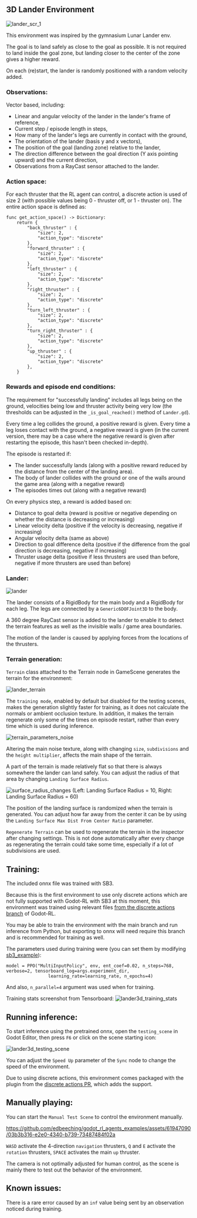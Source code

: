 ## 3D Lander Environment

![lander_scr_1](https://github.com/edbeeching/godot_rl_agents_examples/assets/61947090/66bca4d4-17cb-4618-b4be-ac5a04144927)

This environment was inspired by the gymnasium Lunar Lander env. 

The goal is to land safely as close to the goal as possible. 
It is not required to land inside the goal zone, but landing closer to the center of the zone gives a higher reward.

On each (re)start, the lander is randomly positioned with a random velocity added.

### Observations:
Vector based, including:

- Linear and angular velocity of the lander in the lander's frame of reference,
- Current step / episode length in steps,
- How many of the lander's legs are currently in contact with the ground,
- The orientation of the lander (basis y and x vectors),
- The position of the goal (landing zone) relative to the lander,
- The direction difference between the goal direction (Y axis pointing upward) and the current direction,
- Observations from a RayCast sensor attached to the lander.

### Action space:
For each thruster that the RL agent can control, a discrete action is used of size 2 (with possible values being 0 - thruster off, or 1 - thruster on). 
The entire action space is defined as:

```gdscript
func get_action_space() -> Dictionary:
	return {
		"back_thruster" : {
			"size": 2,
			"action_type": "discrete"
		},
		"forward_thruster" : {
			"size": 2,
			"action_type": "discrete"
		},
		"left_thruster" : {
			"size": 2,
			"action_type": "discrete"
		},
		"right_thruster" : {
			"size": 2,
			"action_type": "discrete"
		},
		"turn_left_thruster" : {
			"size": 2,
			"action_type": "discrete"
		},
		"turn_right_thruster" : {
			"size": 2,
			"action_type": "discrete"
		},
		"up_thruster" : {
			"size": 2,
			"action_type": "discrete"
		},
	}
```

### Rewards and episode end conditions:
The requirement for "successfully landing" includes all legs being on the ground, velocities being low and thruster activity being very low (the thresholds can be adjusted in the `_is_goal_reached()` method of `Lander.gd`).

Every time a leg collides the ground, a positive reward is given. Every time a leg loses contact with the ground, a negative reward is given (in the current version, there may be a case where the negative reward is given after restarting the episode, this hasn't been checked in-depth). 

The episode is restarted if:
- The lander successfully lands (along with a positive reward reduced by the distance from the center of the landing area).
- The body of lander collides with the ground or one of the walls around the game area (along with a negative reward)
- The episodes times out (along with a negative reward)

On every physics step, a reward is added based on:
- Distance to goal delta (reward is positive or negative depending on whether the distance is decreasing or increasing)
- Linear velocity delta (positive if the velocity is decreasing, negative if increasing)
- Angular velocity delta (same as above)
- Direction to goal difference delta (positive if the difference from the goal direction is decreasing, negative if increasing)
- Thruster usage delta (positive if less thrusters are used than before, negative if more thrusters are used than before)

### Lander:
![lander](https://github.com/edbeeching/godot_rl_agents_examples/assets/61947090/290d73b1-789d-4af0-8911-3be584b9c0a8)

The lander consists of a RigidBody for the main body and a RigidBody for each leg.
The legs are connected by a `Generic6DOFJoint3D` to the body.

A 360 degree RayCast sensor is added to the lander to enable it to detect the terrain features as well as the invisible walls / game area boundaries.

The motion of the lander is caused by applying forces from the locations of the thrusters.

### Terrain generation:
`Terrain` class attached to the Terrain node in GameScene generates the terrain for the environment:

![lander_terrain](https://github.com/edbeeching/godot_rl_agents_examples/assets/61947090/ff3aa7d7-259a-436e-85b4-039b66f0ff01)

The `training mode`, enabled by default but disabled for the testing scenes, makes the generation slightly faster for training, as it does not calculate the normals or ambient occlusion texture.
In addition, it makes the terrain regenerate only some of the times on episode restart, rather than every time which is used during inference.

![terrain_parameters_noise](https://github.com/edbeeching/godot_rl_agents_examples/assets/61947090/0e3f5176-2c7f-48c6-ad46-b98e880b7b26)

Altering the main noise texture, along with changing `size`, `subdivisions` and the `height multiplier`,
 affects the main shape of the terrain.

A part of the terrain is made relatively flat so that there is always somewhere the lander can land safely. 
You can adjust the radius of that area by changing `Landing Surface Radius`. 

![surface_radius_changes](https://github.com/edbeeching/godot_rl_agents_examples/assets/61947090/29361c4b-2b9d-42e5-bcdc-5b7fa7131775)
(Left: Landing Surface Radius = 10, Right: Landing Surface Radius = 60)

The position of the landing surface is randomized when the terrain is generated.
You can adjust how far away from the center it can be by using the `Landing Surface Max Dist From Center Ratio` parameter.

`Regenerate Terrain` can be used to regenerate the terrain in the inspector after changing settings. This is not done automatically after every change as regenerating the terrain could take some time, especially if a lot of subdivisions are used.

## Training:
The included onnx file was trained with SB3.

Because this is the first environment to use only discrete actions which are not fully supported with Godot-RL with SB3 at this moment, this  environment was trained using relevant files [from the discrete actions branch](https://github.com/edbeeching/godot_rl_agents/tree/discrete_actions_experimental) of Godot-RL.

You may be able to train the environment with the main branch and run inference from Python, but exporting to onnx will need require this branch and is recommended for training as well.

The parameters used during training were (you can set them by modifying [sb3_example](https://github.com/edbeeching/godot_rl_agents/blob/main/examples/stable_baselines3_example.py)):
```
model = PPO("MultiInputPolicy", env, ent_coef=0.02, n_steps=768, verbose=2, tensorboard_log=args.experiment_dir,
                learning_rate=learning_rate, n_epochs=4)
```

And also, `n_parallel=4` argument was used when for training.

Training stats screenshot from Tensorboard:
![lander3d_training_stats](https://github.com/edbeeching/godot_rl_agents_examples/assets/61947090/6e6e432f-6e99-4451-93d2-66c9936ebf8d)

## Running inference:
To start inference using the pretrained onnx, open the `testing_scene` in Godot Editor, then press `F6` or click on the scene starting icon:

![lander3d_testing_scene](https://github.com/edbeeching/godot_rl_agents_examples/assets/61947090/4d54189d-4749-46af-8ba7-2edc955f7b3a)

You can adjust the `Speed Up` parameter of the `Sync` node to change the speed of the environment.

Due to using discrete actions, this environment comes packaged with the plugin from the [discrete actions PR](https://github.com/edbeeching/godot_rl_agents_plugin/pull/16), which adds the support.

## Manually playing:
You can start the `Manual Test Scene` to control the environment manually.

https://github.com/edbeeching/godot_rl_agents_examples/assets/61947090/03b3b316-e2e0-4340-b739-73487484f02a

`WASD` activate the 4-direction `navigation` thrusters, 
`Q` and `E` activate the `rotation` thrusters,
`SPACE` activates the main `up` thruster.

The camera is not optimally adjusted for human control, as the scene is mainly there to test out the behavior of the environment.

## Known issues:
There is a rare error caused by an `inf` value being sent by an observation noticed during training.
